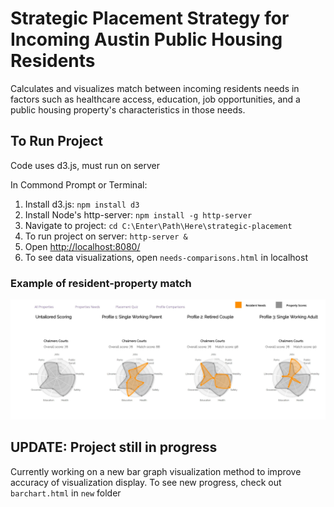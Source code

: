 # Strategic Placement Strategy for Incoming Austin Public Housing Residents
Calculates and visualizes match between incoming residents needs in factors such as healthcare access, education, job opportunities, and a public housing property's characteristics in those needs.

## To Run Project
Code uses d3.js, must run on server

In Commond Prompt or Terminal:

1. Install d3.js: `npm install d3`
2. Install Node's http-server: `npm install -g http-server`
3. Navigate to project: `cd C:\Enter\Path\Here\strategic-placement`
4. To run project on server: `http-server &`
5. Open [http://localhost:8080/](http://localhost:8080/)
6. To see data visualizations, open `needs-comparisons.html` in localhost

### Example of resident-property match
![chalmers property match](example-pics\chalmers-match.JPG)

## UPDATE: Project still in progress
Currently working on a new bar graph visualization method to improve accuracy of visualization display. To see new progress, check out `barchart.html` in `new` folder
